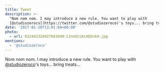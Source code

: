 ```yaml
---
title: Tweet
description: >-
  "Nom nom nom. I may introduce a new rule. You want to play with
  [@studiozeroco](https://twitter.com/@studiozeroco)'s toys... bring treats... "
date: '2017-01-20T13:01:04+00:00'
photo:
  - url: 822442320427683840-C2nm5CoXcAEDnkH.jpg
mentions:
  - '@studiozeroco'
---
```

Nom nom nom. I may introduce a new rule. You want to play with [@studiozeroco](https://twitter.com/@studiozeroco)'s toys... bring treats... 
